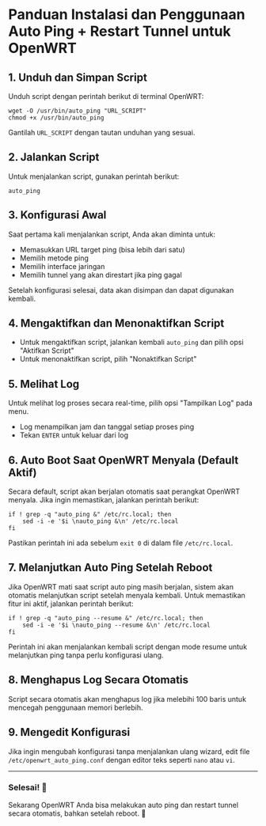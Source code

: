 # Panduan Instalasi dan Penggunaan Auto Ping + Restart Tunnel untuk OpenWRT

## 1. Unduh dan Simpan Script
Unduh script dengan perintah berikut di terminal OpenWRT:
```
wget -O /usr/bin/auto_ping "URL_SCRIPT"
chmod +x /usr/bin/auto_ping
```
Gantilah `URL_SCRIPT` dengan tautan unduhan yang sesuai.

## 2. Jalankan Script
Untuk menjalankan script, gunakan perintah berikut:
```
auto_ping
```

## 3. Konfigurasi Awal
Saat pertama kali menjalankan script, Anda akan diminta untuk:
- Memasukkan URL target ping (bisa lebih dari satu)
- Memilih metode ping
- Memilih interface jaringan
- Memilih tunnel yang akan direstart jika ping gagal

Setelah konfigurasi selesai, data akan disimpan dan dapat digunakan kembali.

## 4. Mengaktifkan dan Menonaktifkan Script
- Untuk mengaktifkan script, jalankan kembali `auto_ping` dan pilih opsi "Aktifkan Script"
- Untuk menonaktifkan script, pilih "Nonaktifkan Script"

## 5. Melihat Log
Untuk melihat log proses secara real-time, pilih opsi "Tampilkan Log" pada menu.
- Log menampilkan jam dan tanggal setiap proses ping
- Tekan `ENTER` untuk keluar dari log

## 6. Auto Boot Saat OpenWRT Menyala (Default Aktif)
Secara default, script akan berjalan otomatis saat perangkat OpenWRT menyala. Jika ingin memastikan, jalankan perintah berikut:
```
if ! grep -q "auto_ping &" /etc/rc.local; then
    sed -i -e '$i \nauto_ping &\n' /etc/rc.local
fi
```
Pastikan perintah ini ada sebelum `exit 0` di dalam file `/etc/rc.local`.

## 7. Melanjutkan Auto Ping Setelah Reboot
Jika OpenWRT mati saat script auto ping masih berjalan, sistem akan otomatis melanjutkan script setelah menyala kembali. Untuk memastikan fitur ini aktif, jalankan perintah berikut:
```
if ! grep -q "auto_ping --resume &" /etc/rc.local; then
    sed -i -e '$i \nauto_ping --resume &\n' /etc/rc.local
fi
```
Perintah ini akan menjalankan kembali script dengan mode resume untuk melanjutkan ping tanpa perlu konfigurasi ulang.

## 8. Menghapus Log Secara Otomatis
Script secara otomatis akan menghapus log jika melebihi 100 baris untuk mencegah penggunaan memori berlebih.

## 9. Mengedit Konfigurasi
Jika ingin mengubah konfigurasi tanpa menjalankan ulang wizard, edit file `/etc/openwrt_auto_ping.conf` dengan editor teks seperti `nano` atau `vi`.

---
### Selesai! 🎉
Sekarang OpenWRT Anda bisa melakukan auto ping dan restart tunnel secara otomatis, bahkan setelah reboot. 🚀

